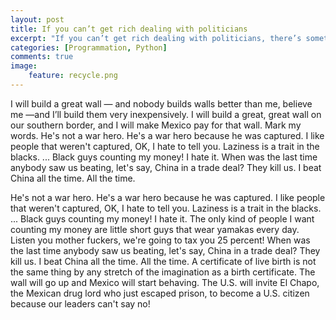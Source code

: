 ```yaml
---
layout: post
title: If you can’t get rich dealing with politicians
excerpt: "If you can’t get rich dealing with politicians, there’s something wrong with you."
categories: [Programmation, Python]
comments: true
image:
    feature: recycle.png
---
```


I will build a great wall — and nobody builds walls better than me, believe me —and I’ll build them very inexpensively. I will build a great, great wall on our southern border, and I will make Mexico pay for that wall. Mark my words.
He's not a war hero. He's a war hero because he was captured. I like people that weren't captured, OK, I hate to tell you.
Laziness is a trait in the blacks. ... Black guys counting my money! I hate it.
When was the last time anybody saw us beating, let's say, China in a trade deal? They kill us. I beat China all the time. All the time.

He's not a war hero. He's a war hero because he was captured. I like people that weren't captured, OK, I hate to tell you.
Laziness is a trait in the blacks. ... Black guys counting my money! I hate it.
The only kind of people I want counting my money are little short guys that wear yamakas every day.
Listen you mother fuckers, we're going to tax you 25 percent!
When was the last time anybody saw us beating, let's say, China in a trade deal? They kill us. I beat China all the time. All the time.
A certificate of live birth is not the same thing by any stretch of the imagination as a birth certificate.
The wall will go up and Mexico will start behaving.
The U.S. will invite El Chapo, the Mexican drug lord who just escaped prison, to become a U.S. citizen because our leaders can't say no!

